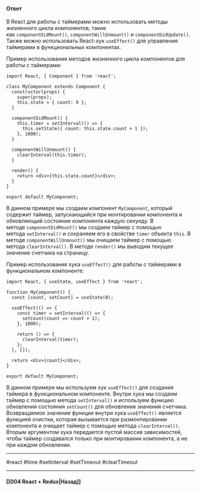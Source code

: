 #### Ответ

В React для работы с таймерами можно использовать методы жизненного цикла компонентов, такие как `componentDidMount()`, `componentWillUnmount()` и `componentDidUpdate()`. Также можно использовать React-хук `useEffect()` для управления таймерами в функциональных компонентах.

Пример использования методов жизненного цикла компонентов для работы с таймерами:

```
import React, { Component } from 'react';

class MyComponent extends Component {
  constructor(props) {
    super(props);
    this.state = { count: 0 };
  }

  componentDidMount() {
    this.timer = setInterval(() => {
      this.setState({ count: this.state.count + 1 });
    }, 1000);
  }

  componentWillUnmount() {
    clearInterval(this.timer);
  }

  render() {
    return <div>{this.state.count}</div>;
  }
}

export default MyComponent;
```

В данном примере мы создаем компонент `MyComponent`, который содержит таймер, запускающийся при монтировании компонента и обновляющий состояние компонента каждую секунду. В методе `componentDidMount()` мы создаем таймер с помощью метода `setInterval()` и сохраняем его в свойстве `timer` объекта `this`. В методе `componentWillUnmount()` мы очищаем таймер с помощью метода `clearInterval()`. В методе `render()` мы выводим текущее значение счетчика на страницу.

Пример использования хука `useEffect()` для работы с таймерами в функциональном компоненте:

```
import React, { useState, useEffect } from 'react';

function MyComponent() {
  const [count, setCount] = useState(0);

  useEffect(() => {
    const timer = setInterval(() => {
      setCount(count => count + 1);
    }, 1000);

    return () => {
      clearInterval(timer);
    };
  }, []);

  return <div>{count}</div>;
}

export default MyComponent;
```

В данном примере мы используем хук `useEffect()` для создания таймера в функциональном компоненте. Внутри хука мы создаем таймер с помощью метода `setInterval()` и используем функцию обновления состояния `setCount()` для обновления значения счетчика. Возвращаемое значение функции внутри хука `useEffect()` является функцией очистки, которая вызывается при размонтировании компонента и очищает таймер с помощью метода `clearInterval()`. Вторым аргументом хука передается пустой массив зависимостей, чтобы таймер создавался только при монтировании компонента, а не при каждом обновлении.

____
#react #time #setInterval #setTimeout #clearTimeout 

____

#### [[004 React + Redux|Назад]]